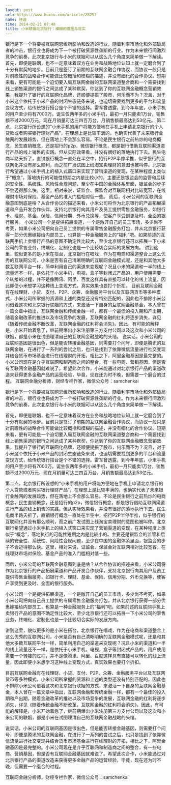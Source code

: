 ```yaml
---
layout: post
url: https://www.huxiu.com/article/28257
name: 拯迪
time: 2014-02-21 07:48
title: 小米联姻北京银行：模糊的意图与现实
---
```

银行是下一个将要被互联网思维所影响和改造的行业，随着利率市场化和外部破局者的冲击，银行业也将成为下一个被打破资源性垄断的行业。作为未来银行间激烈竞争的前奏，此次北京银行与小米的联姻可以从这么几个角度来简单做一下解读。 首先，即便是联姻，也不一定意味着双方在业务和战略地位认知上就一定磨合到了十分有默契的地步。目前只是签订了前期的互联网金融合作协议，而协议一般只是对前瞻性的战略合作可能做比较概括和模糊的描述，并没有细化的合作协议。短期来看，更有可能是一个迫切要入局互联网金融的互联网渠道整合商和一个需要找到线上销售渠道的银行之间达成了某种默契，你达到了你的互联网金融概念营销效果，我提升了银行的互联网化品牌，还顺便提振了股市，何乐而不为？况且，对于小米这个依托于小米产品的封闭生态链条来说，也迫切需要找到更多的平台和流量变现方式，给传统银行搭台是个不错的选择。雷军曾透露，到今年年底，小米手机的用户至少将有7000万。诞生仅两年多的小米手机，最初一月只能卖1万台，销售额不过2000万元，现在月销量可达三四百万台，月销售额最高达到53亿元。 第二点，北京银行所设想的“小米手机的用户将能方便地在手机上申请北京银行的个人贷款或者购买银行理财产品”，在理想上是比较丰满的，也确实代表了未来银行业触网的发展趋势，但在落地上不会那么容易。不论是民生银行之前热炒的电商概念，民生直销概念，还是招行的p2p，微信银行概念，都是银行借助互联网渠道进行产品的线上销售的实践。但从实际效果看，并没有很好的落地执行下去。民生电商半路夭折了，直销银行概念一直处在半空中，招行P2P半停半推，似乎银行的互联网化并没有那么顺利，而之前广发试图上线淘宝卖理财的意图也被叫停。北京银行希望通过小米手机上的植入式窗口来实现了营销渠道的变现，在某种程度上类似于“概念”，落地执行的可能性短期之内是比较小的。主要还是银监会的监管和后续的安全性、系统性、风险性合规问题，至少在中国的金融体系里面，银监会的步子不会迈得那么快。这里，相对来说，证监会、保监会对互联网相对比较宽容，在线理财市场对保险、基金产品的准入门槛相对低一些。 而后，小米公司的互联网金融意图到底是啥？从合作协议的描述来看，小米公司将作为北京银行的产品拓展渠道和产品开发合作伙伴，支持北京银行向其用户及员工提供零售金融服务，如银行卡、理财、基金、保险、信用分期、外币兑换等，使客户享受到更及时、全面的银行服务。 小米公司一个是提供拓展渠道，一个是敞开自己的员工市场，多少尚不考究，如果小米公司把向自己员工提供的专属零售金融服务打包，并从北京银行获得一部分优惠嫁接给内部员工，也算是一种金融服务上的“福利”吧。如果前述的互联网手机上卖银行产品的意图不确定性比较大，至少北京银行还可以拓展一下小米公司的零售业务，终端化、定制化也是一个比较切合实际的发展方向。 讲到这里，貌似更多的是小米在搭台，北京银行在唱戏，作为在电商和渠道整合上这么优秀的互联网公司，小米是否有自己清晰明确的互联网金融模式呢，还是和其他大多数互联网平台一样，简单利用自己的渠道来变现呢？况且小米的渠道和一半的线上流量还不一样，是依托于小米手机，电视，盒子等封闭式产品的，用户使用需要一个转接的过程，并不是像腾讯、阿里、百度这样具有直接可以转化的线上流量，因此即便小米想学习这种线上变现方式，真实效果也要打个折扣。 目前互联网金融有在线理财、小贷、支付、P2P、众筹、金融服务平台以及互联网货币等多种模式，小米公司所掌握的资源和上述的类型还没有特别匹配的，因此也不排除小米公司借着这次和北京银行联姻的方式，来激活一下自身的互联网金融基金，本人曾在一篇文章中指出，互联网金融和传统金融一样，都有一个最佳的投入期和产出期，随着金融改革的推进以及市场竞争的发展，互联网金融的红利将逐步消失，详见《随着传统金融不断改革，互联网金融的红利将会消失》。因此，有可能的解释是，小米开始着急了，继前期爆出小米注册第三方支付公司以及这次和小米公司的联姻，都是小米在试图理清自己的互联网金融战略的头绪。 说实话，小米公司的互联网基因是很出色，但是能否转接金融基因，则需要打个问号，即便是腾讯的互联网金融，在进行了一系列的尝试之后，也只是找到了依靠微信流量进行社交变现并结合货币市场基金进行在线理财的开拓，相比之下，阿里金融基因是最完整的。小米公司现在是介乎互联网和制造商之间的整合，有一些电商、营销基因，但是否有互联网金融基因就难说了。希望此次合作，小米能通过对北京银行产品的渠道改造来获得更多金融产品的运营经验，毕竟，现在还为时不晚，但需要一个磨合的过程。 互联网金融分析师，财经专栏作家，微信公众号：samchenkai

银行是下一个将要被互联网思维所影响和改造的行业，随着利率市场化和外部破局者的冲击，银行业也将成为下一个被打破资源性垄断的行业。作为未来银行间激烈竞争的前奏，此次北京银行与小米的联姻可以从这么几个角度来简单做一下解读。

首先，即便是联姻，也不一定意味着双方在业务和战略地位认知上就一定磨合到了十分有默契的地步。目前只是签订了前期的互联网金融合作协议，而协议一般只是对前瞻性的战略合作可能做比较概括和模糊的描述，并没有细化的合作协议。短期来看，更有可能是一个迫切要入局互联网金融的互联网渠道整合商和一个需要找到线上销售渠道的银行之间达成了某种默契，你达到了你的互联网金融概念营销效果，我提升了银行的互联网化品牌，还顺便提振了股市，何乐而不为？况且，对于小米这个依托于小米产品的封闭生态链条来说，也迫切需要找到更多的平台和流量变现方式，给传统银行搭台是个不错的选择。雷军曾透露，到今年年底，小米手机的用户至少将有7000万。诞生仅两年多的小米手机，最初一月只能卖1万台，销售额不过2000万元，现在月销量可达三四百万台，月销售额最高达到53亿元。

第二点，北京银行所设想的“小米手机的用户将能方便地在手机上申请北京银行的个人贷款或者购买银行理财产品”，在理想上是比较丰满的，也确实代表了未来银行业触网的发展趋势，但在落地上不会那么容易。不论是民生银行之前热炒的电商概念，民生直销概念，还是招行的p2p，微信银行概念，都是银行借助互联网渠道进行产品的线上销售的实践。但从实际效果看，并没有很好的落地执行下去。民生电商半路夭折了，直销银行概念一直处在半空中，招行P2P半停半推，似乎银行的互联网化并没有那么顺利，而之前广发试图上线淘宝卖理财的意图也被叫停。北京银行希望通过小米手机上的植入式窗口来实现了营销渠道的变现，在某种程度上类似于“概念”，落地执行的可能性短期之内是比较小的。主要还是银监会的监管和后续的安全性、系统性、风险性合规问题，至少在中国的金融体系里面，银监会的步子不会迈得那么快。这里，相对来说，证监会、保监会对互联网相对比较宽容，在线理财市场对保险、基金产品的准入门槛相对低一些。

而后，小米公司的互联网金融意图到底是啥？从合作协议的描述来看，小米公司将作为北京银行的产品拓展渠道和产品开发合作伙伴，支持北京银行向其用户及员工提供零售金融服务，如银行卡、理财、基金、保险、信用分期、外币兑换等，使客户享受到更及时、全面的银行服务。

小米公司一个是提供拓展渠道，一个是敞开自己的员工市场，多少尚不考究，如果小米公司把向自己员工提供的专属零售金融服务打包，并从北京银行获得一部分优惠嫁接给内部员工，也算是一种金融服务上的“福利”吧。如果前述的互联网手机上卖银行产品的意图不确定性比较大，至少北京银行还可以拓展一下小米公司的零售业务，终端化、定制化也是一个比较切合实际的发展方向。

讲到这里，貌似更多的是小米在搭台，北京银行在唱戏，作为在电商和渠道整合上这么优秀的互联网公司，小米是否有自己清晰明确的互联网金融模式呢，还是和其他大多数互联网平台一样，简单利用自己的渠道来变现呢？况且小米的渠道和一半的线上流量还不一样，是依托于小米手机，电视，盒子等封闭式产品的，用户使用需要一个转接的过程，并不是像腾讯、阿里、百度这样具有直接可以转化的线上流量，因此即便小米想学习这种线上变现方式，真实效果也要打个折扣。

目前互联网金融有在线理财、小贷、支付、P2P、众筹、金融服务平台以及互联网货币等多种模式，小米公司所掌握的资源和上述的类型还没有特别匹配的，因此也不排除小米公司借着这次和北京银行联姻的方式，来激活一下自身的互联网金融基金，本人曾在一篇文章中指出，互联网金融和传统金融一样，都有一个最佳的投入期和产出期，随着金融改革的推进以及市场竞争的发展，互联网金融的红利将逐步消失，详见《随着传统金融不断改革，互联网金融的红利将会消失》。因此，有可能的解释是，小米开始着急了，继前期爆出小米注册第三方支付公司以及这次和小米公司的联姻，都是小米在试图理清自己的互联网金融战略的头绪。

说实话，小米公司的互联网基因是很出色，但是能否转接金融基因，则需要打个问号，即便是腾讯的互联网金融，在进行了一系列的尝试之后，也只是找到了依靠微信流量进行社交变现并结合货币市场基金进行在线理财的开拓，相比之下，阿里金融基因是最完整的。小米公司现在是介乎互联网和制造商之间的整合，有一些电商、营销基因，但是否有互联网金融基因就难说了。希望此次合作，小米能通过对北京银行产品的渠道改造来获得更多金融产品的运营经验，毕竟，现在还为时不晚，但需要一个磨合的过程。

互联网金融分析师，财经专栏作家，微信公众号：samchenkai

